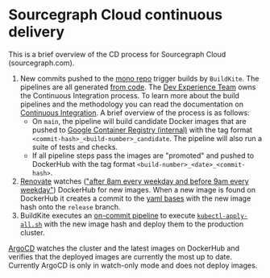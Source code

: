 # Sourcegraph Cloud continuous delivery

This is a brief overview of the CD process for Sourcegraph Cloud (sourcegraph.com).

1. New commits pushed to the [mono repo](https://github.com/sourcegraph/sourcegraph) trigger builds by `BuildKite`. The pipelines are all generated [from code](https://sourcegraph.com/github.com/sourcegraph/sourcegraph@main/-/tree/enterprise/dev/ci). The [Dev Experience Team](../../enablement/dev-experience/index.md) owns the Continuous Integration process. To learn more about the build pipelines and the methodology you can read the documentation on [Continuous Integration](https://docs.sourcegraph.com/dev/background-information/continuous_integration). A brief overview of the process is as follows:
   - On `main`, the pipeline will build candidate Docker images that are pushed to [Google Container Registry (internal)](https://console.cloud.google.com/gcr/images/sourcegraph-dev?project=sourcegraph-dev) with the tag format `<commit-hash>_<build-number>_candidate`. The pipeline will also run a suite of tests and checks.
   - If all pipeline steps pass the images are "promoted" and pushed to DockerHub with the tag format `<build-number>_<date>_<commit-hash>`.
2. [Renovate](https://github.com/sourcegraph/deploy-sourcegraph-dot-com/blob/release/renovate.json5) watches (["after 8am every weekday and before 9am every weekday"](https://github.com/sourcegraph/deploy-sourcegraph-dot-com/blob/release/renovate.json5#L53)) DockerHub for new images. When a new image is found on DockerHub it creates a commit to the [yaml bases](https://github.com/sourcegraph/deploy-sourcegraph-dot-com/tree/release/base) with the new image hash onto the `release` branch.
3. BuildKite executes an [on-commit pipeline](https://github.com/sourcegraph/deploy-sourcegraph-dot-com/blob/release/.buildkite/pipeline.yaml#L27:L33) to execute [`kubectl-apply-all.sh`](https://github.com/sourcegraph/deploy-sourcegraph-dot-com/blob/release/kubectl-apply-all.sh) with the new image hash and deploy them to the production cluster.

[ArgoCD](https://argocd.sourcegraph.com/) watches the cluster and the latest images on DockerHub and verifies that the deployed images are currently the most up to date. Currently ArgoCD is only in watch-only mode and does not deploy images.
